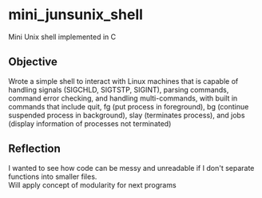 # mini_junsunix_shell
Mini Unix shell implemented in C    
## Objective
Wrote a simple shell to interact with Linux machines that is capable of handling signals (SIGCHLD, SIGTSTP, SIGINT), parsing commands, command error checking, and handling multi-commands, with built in commands that include quit, fg (put process in foreground), bg (continue suspended process in background), slay (terminates process), and jobs (display information of processes not terminated)

## Reflection
I wanted to see how code can be messy and unreadable if I don't separate functions into smaller files.    
Will apply concept of modularity for next programs
